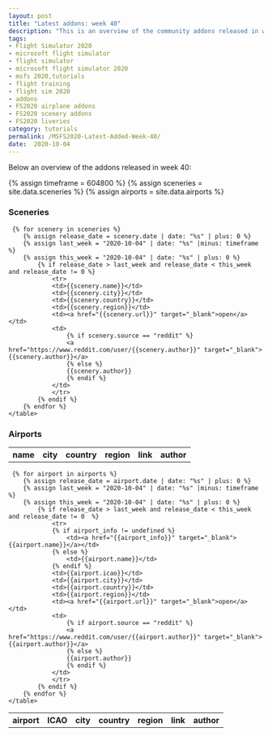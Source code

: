 ```yaml
---
layout: post
title: "Latest addons: week 40"
description: "This is an overview of the community addons released in week 39 for Flight Simulator 2020"
tags:
- Flight Simulator 2020
- microsoft flight simulator
- flight simulator
- microsoft flight simulator 2020
- msfs 2020,tutorials
- flight training
- flight sim 2020
- addons
- FS2020 airplane addons
- FS2020 scenery addons
- FS2020 liveries
category: tutorials
permalink: /MSFS2020-Latest-Added-Week-40/
date:  2020-10-04
---
```


Below an overview of the addons released in week 40:

 
{% assign timeframe = 604800 %}
{% assign sceneries = site.data.sceneries %}
{% assign airports = site.data.airports %}

<h3>Sceneries</h3>
<table>
    <tr>
        <th>name</th>
        <th>city</th>
        <th>country</th>
        <th>region</th>
        <th>link</th>
        <th>author</th>      
    </tr>

     {% for scenery in sceneries %}
        {% assign release_date = scenery.date | date: "%s" | plus: 0 %}
        {% assign last_week = "2020-10-04" | date: "%s" |minus: timeframe %}
        {% assign this_week = "2020-10-04" | date: "%s" | plus: 0 %}
            {% if release_date > last_week and release_date < this_week and release_date != 0 %}
                <tr>
                <td>{{scenery.name}}</td>
                <td>{{scenery.city}}</td>
                <td>{{scenery.country}}</td>
                <td>{{scenery.region}}</td>                   
                <td><a href="{{scenery.url}}" target="_blank">open</a></td>
                <td>
                    {% if scenery.source == "reddit" %}
                    <a href="https://www.reddit.com/user/{{scenery.author}}" target="_blank">{{scenery.author}}</a>
                    {% else %}
                    {{scenery.author}}
                    {% endif %}
                </td>
                </tr>
            {% endif %}
        {% endfor %}  
    </table> 

<h3>Airports</h3>
<table>
    <tr>
        <th>airport</th>
        <th>ICAO</th>
        <th>city</th>
        <th>country</th>
        <th>region</th>
        <th>link</th>
        <th>author</th>       
    </tr>

     {% for airport in airports %}
        {% assign release_date = airport.date | date: "%s" | plus: 0 %}
        {% assign last_week = "2020-10-04" | date: "%s" |minus: timeframe %}
        {% assign this_week = "2020-10-04" | date: "%s" | plus: 0 %}
            {% if release_date > last_week and release_date < this_week and release_date != 0  %}
                <tr>
                {% if airport_info != undefined %}
                    <td><a href="{{airport_info}}" target="_blank">{{airport.name}}</a></td>
                {% else %}
                    <td>{{airport.name}}</td>
                {% endif %}
                <td>{{airport.icao}}</td>
                <td>{{airport.city}}</td>
                <td>{{airport.country}}</td>
                <td>{{airport.region}}</td>                   
                <td><a href="{{airport.url}}" target="_blank">open</a></td>
                <td>
                    {% if airport.source == "reddit" %}
                    <a href="https://www.reddit.com/user/{{airport.author}}" target="_blank">{{airport.author}}</a>
                    {% else %}
                    {{airport.author}}
                    {% endif %}
                </td>
                </tr>
            {% endif %}
        {% endfor %}  
    </table> 